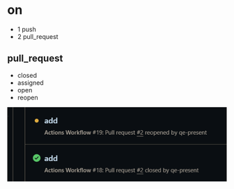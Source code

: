 # on
- 1 push
- 2 pull_request



## pull_request
- closed
- assigned
- open
- reopen

![img_1.png](img.png)